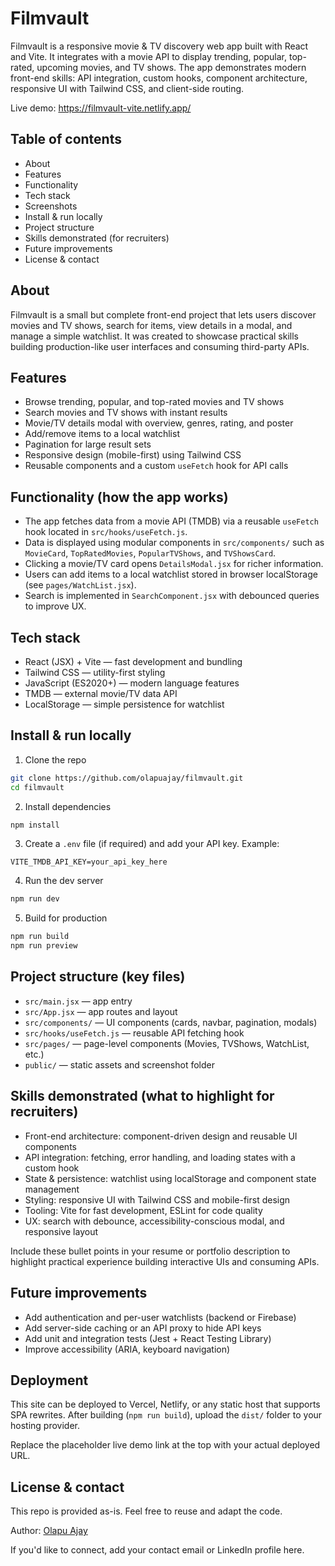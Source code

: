 # Filmvault

Filmvault is a responsive movie & TV discovery web app built with React and Vite. It integrates with a movie API to display trending, popular, top-rated, upcoming movies, and TV shows. The app demonstrates modern front-end skills: API integration, custom hooks, component architecture, responsive UI with Tailwind CSS, and client-side routing.

Live demo: https://filmvault-vite.netlify.app/

## Table of contents

- About
- Features
- Functionality
- Tech stack
- Screenshots
- Install & run locally
- Project structure
- Skills demonstrated (for recruiters)
- Future improvements
- License & contact

## About

Filmvault is a small but complete front-end project that lets users discover movies and TV shows, search for items, view details in a modal, and manage a simple watchlist. It was created to showcase practical skills building production-like user interfaces and consuming third-party APIs.

## Features

- Browse trending, popular, and top-rated movies and TV shows
- Search movies and TV shows with instant results
- Movie/TV details modal with overview, genres, rating, and poster
- Add/remove items to a local watchlist
- Pagination for large result sets
- Responsive design (mobile-first) using Tailwind CSS
- Reusable components and a custom `useFetch` hook for API calls

## Functionality (how the app works)

- The app fetches data from a movie API (TMDB) via a reusable `useFetch` hook located in `src/hooks/useFetch.js`.
- Data is displayed using modular components in `src/components/` such as `MovieCard`, `TopRatedMovies`, `PopularTVShows`, and `TVShowsCard`.
- Clicking a movie/TV card opens `DetailsModal.jsx` for richer information.
- Users can add items to a local watchlist stored in browser localStorage (see `pages/WatchList.jsx`).
- Search is implemented in `SearchComponent.jsx` with debounced queries to improve UX.

## Tech stack

- React (JSX) + Vite — fast development and bundling
- Tailwind CSS — utility-first styling
- JavaScript (ES2020+) — modern language features
- TMDB — external movie/TV data API
- LocalStorage — simple persistence for watchlist

## Install & run locally

1. Clone the repo

```bash
git clone https://github.com/olapuajay/filmvault.git
cd filmvault
```

2. Install dependencies

```bash
npm install
```

3. Create a `.env` file (if required) and add your API key. Example:

```
VITE_TMDB_API_KEY=your_api_key_here
```

4. Run the dev server

```bash
npm run dev
```

5. Build for production

```bash
npm run build
npm run preview
```

## Project structure (key files)

- `src/main.jsx` — app entry
- `src/App.jsx` — app routes and layout
- `src/components/` — UI components (cards, navbar, pagination, modals)
- `src/hooks/useFetch.js` — reusable API fetching hook
- `src/pages/` — page-level components (Movies, TVShows, WatchList, etc.)
- `public/` — static assets and screenshot folder

## Skills demonstrated (what to highlight for recruiters)

- Front-end architecture: component-driven design and reusable UI components
- API integration: fetching, error handling, and loading states with a custom hook
- State & persistence: watchlist using localStorage and component state management
- Styling: responsive UI with Tailwind CSS and mobile-first design
- Tooling: Vite for fast development, ESLint for code quality
- UX: search with debounce, accessibility-conscious modal, and responsive layout

Include these bullet points in your resume or portfolio description to highlight practical experience building interactive UIs and consuming APIs.

## Future improvements

- Add authentication and per-user watchlists (backend or Firebase)
- Add server-side caching or an API proxy to hide API keys
- Add unit and integration tests (Jest + React Testing Library)
- Improve accessibility (ARIA, keyboard navigation)

## Deployment

This site can be deployed to Vercel, Netlify, or any static host that supports SPA rewrites. After building (`npm run build`), upload the `dist/` folder to your hosting provider.

Replace the placeholder live demo link at the top with your actual deployed URL.

## License & contact

This repo is provided as-is. Feel free to reuse and adapt the code.

Author: [Olapu Ajay](https://olapuajay.github.io/portfolio/)

If you'd like to connect, add your contact email or LinkedIn profile here.
